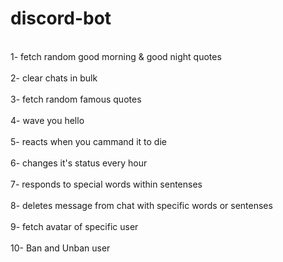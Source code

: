 # discord-bot
<br>
1- fetch random good morning & good night quotes 
</br>
<br>
2- clear chats in bulk
</br>
<br>
3- fetch random famous quotes
</br>
<br>
4- wave you hello
</br>
<br>
5- reacts when you cammand it to die
</br>
<br>
6- changes it's status every hour
</br>
<br>
7- responds to special words within sentenses
</br>
<br>
8- deletes message from chat with specific words or sentenses  
</br>
<br>
9- fetch avatar of specific user
</br>
<br>
10- Ban and Unban user
</br>
